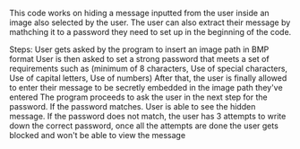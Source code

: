 This code works on hiding a message inputted from the user inside an image also selected by the user.
The user can also extract their message by mathching it to a password they need to set up in the beginning of the code.
 
Steps:
User gets asked by the program to insert an image path in BMP format 
User is then asked to set a strong password that meets a set of requirements such as (minimum of 8 characters, Use of special characters, Use of capital letters, Use of numbers)
After that, the user is finally allowed to enter their message to be secretly embedded in the image path they've entered 
The program proceeds to ask the user in the next step for the password.
If the password matches. User is able to see the hidden message.
If the password does not match, the user has 3 attempts to write down the correct password, once all the attempts are done the user gets blocked and won't be able to view the message 

